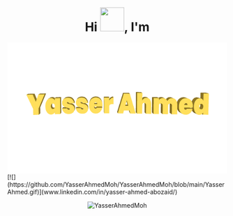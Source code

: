 
<h1 align="center">Hi <img src="https://github.com/mitul3737/mitul3737/blob/main/Wave.gif" height="55px" width="55px">, I'm</h1>
<p><img align="left" alt="gif" src="https://github.com/YasserAhmedMoh/YasserAhmedMoh/blob/main/YasserAhmed.gif" width="600" height="300" /><p>
[![](https://github.com/YasserAhmedMoh/YasserAhmedMoh/blob/main/YasserAhmed.gif)](www.linkedin.com/in/yasser-ahmed-abozaid/)<!-- If you want the template for my gif, email me! -->
<p align="center"> <img src="https://github-readme-stats.vercel.app/api?username=YasserAhmedMoh&show_icons=true&theme=gotham" alt="YasserAhmedMoh" /> <!--you can use merko/dark/ radical/ merko/ gruvbox/ tokyonight/ onedark/ cobalt/ synthwave/highcontrast/ dracula-->

<!--
**YasserAhmedMoh/YasserAhmedMoh** is a ✨ _special_ ✨ repository because its `README.md` (this file) appears on your GitHub profile.

Here are some ideas to get you started:

- 🔭 I’m currently working on ...
- 🌱 I’m currently learning ...
- 👯 I’m looking to collaborate on ...
- 🤔 I’m looking for help with ...
- 💬 Ask me about ...
- 📫 How to reach me: ...
- 😄 Pronouns: ...
- ⚡ Fun fact: ...
-->
